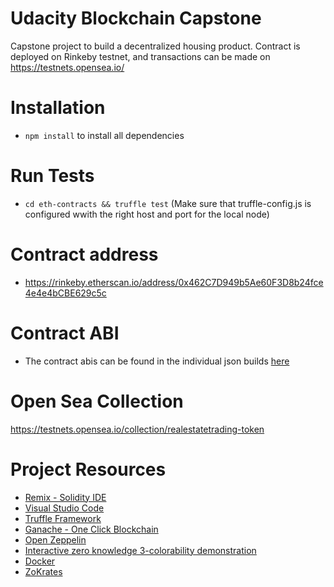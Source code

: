 # Udacity Blockchain Capstone

Capstone project to build a decentralized housing product. Contract is deployed on Rinkeby testnet, and transactions can be made on https://testnets.opensea.io/

# Installation

- `npm install` to install all dependencies

# Run Tests

- `cd eth-contracts && truffle test` (Make sure that truffle-config.js is configured wwith the right host and port for the local node)

# Contract address

- https://rinkeby.etherscan.io/address/0x462C7D949b5Ae60F3D8b24fce4e4e4bCBE629c5c

# Contract ABI

- The contract abis can be found in the individual json builds [here](https://github.com/whenzei/Blockchain-Capstone/tree/master/eth-contracts/build/contracts)

# Open Sea Collection

https://testnets.opensea.io/collection/realestatetrading-token

# Project Resources

- [Remix - Solidity IDE](https://remix.ethereum.org/)
- [Visual Studio Code](https://code.visualstudio.com/)
- [Truffle Framework](https://truffleframework.com/)
- [Ganache - One Click Blockchain](https://truffleframework.com/ganache)
- [Open Zeppelin ](https://openzeppelin.org/)
- [Interactive zero knowledge 3-colorability demonstration](http://web.mit.edu/~ezyang/Public/graph/svg.html)
- [Docker](https://docs.docker.com/install/)
- [ZoKrates](https://github.com/Zokrates/ZoKrates)
